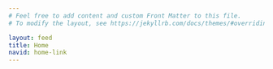 ```yaml
---
# Feel free to add content and custom Front Matter to this file.
# To modify the layout, see https://jekyllrb.com/docs/themes/#overriding-theme-defaults

layout: feed
title: Home
navid: home-link
---
```

